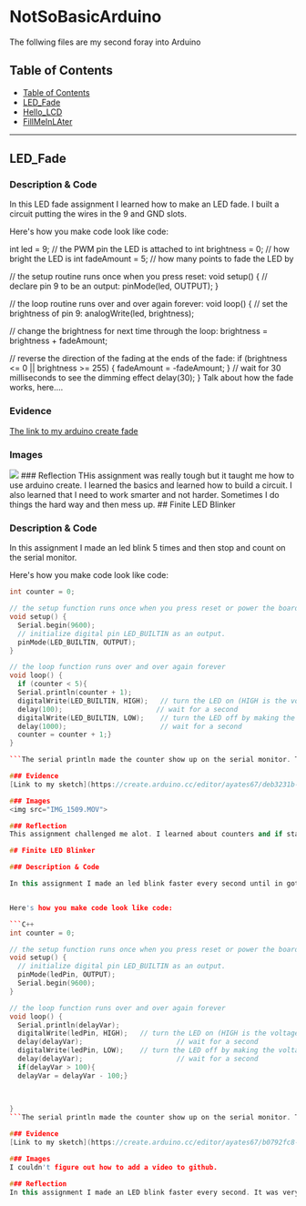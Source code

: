 # NotSoBasicArduino
 The follwing files are my second foray into Arduino
 
 
## Table of Contents
* [Table of Contents](#TableOfContents)
* [LED_Fade](#LED_Fade)
* [Hello_LCD](#Hello_LCD)
* [FillMeInLAter](#FillMeInLAter)
---

## LED_Fade

### Description & Code
In this LED fade assignment I learned how to make an LED fade. I built a circuit putting the wires in the 9 and GND slots.

Here's how you make code look like code:

int led = 9;           // the PWM pin the LED is attached to
int brightness = 0;    // how bright the LED is
int fadeAmount = 5;    // how many points to fade the LED by

// the setup routine runs once when you press reset:
void setup() {
  // declare pin 9 to be an output:
  pinMode(led, OUTPUT);
}

// the loop routine runs over and over again forever:
void loop() {
  // set the brightness of pin 9:
  analogWrite(led, brightness);

  // change the brightness for next time through the loop:
  brightness = brightness + fadeAmount;

  // reverse the direction of the fading at the ends of the fade:
  if (brightness <= 0 || brightness >= 255) {
    fadeAmount = -fadeAmount;
  }
  // wait for 30 milliseconds to see the dimming effect
  delay(30);
}
Talk about how the fade works, here....

### Evidence
[The link to my arduino create fade](https://create.arduino.cc/editor/ayates67/b139f68a-321a-49c1-83cd-8a7b8c837c92)
### Images
<img src="VID_20201120_234720.mkv">
### Reflection
THis assignment was really tough but it taught me how to use arduino create. I learned the basics and learned how to build a circuit. I also learned that I need to work smarter and not harder. Sometimes I do things the hard way and then mess up.
## Finite LED Blinker

### Description & Code

In this assignment I made an led blink 5 times and then stop and count on the serial monitor.


Here's how you make code look like code:

```C++
int counter = 0;

// the setup function runs once when you press reset or power the board
void setup() {
  Serial.begin(9600);
  // initialize digital pin LED_BUILTIN as an output.
  pinMode(LED_BUILTIN, OUTPUT);
}

// the loop function runs over and over again forever
void loop() {
  if (counter < 5){
  Serial.println(counter + 1);
  digitalWrite(LED_BUILTIN, HIGH);   // turn the LED on (HIGH is the voltage level)
  delay(100);                       // wait for a second
  digitalWrite(LED_BUILTIN, LOW);    // turn the LED off by making the voltage LOW
  delay(1000);                       // wait for a second
  counter = counter + 1;}
}

```The serial println made the counter show up on the serial monitor. The if statement made it so if the counter was < 5 then the computer should run the loop again.

### Evidence
[Link to my sketch](https://create.arduino.cc/editor/ayates67/deb3231b-3ad6-4168-be88-0777e440ba62/preview)

### Images
<img src="IMG_1509.MOV">

### Reflection
This assignment challenged me alot. I learned about counters and if statement to make the Led blink five time. With the help of my Dad, I figured out how to make an arduino blink and use a counter in serial monitor.

## Finite LED Blinker

### Description & Code

In this assignment I made an led blink faster every second until in got to 100.


Here's how you make code look like code:

```C++
int counter = 0;

// the setup function runs once when you press reset or power the board
void setup() {
  // initialize digital pin LED_BUILTIN as an output.
  pinMode(ledPin, OUTPUT);
  Serial.begin(9600);
}

// the loop function runs over and over again forever
void loop() {
  Serial.println(delayVar);
  digitalWrite(ledPin, HIGH);   // turn the LED on (HIGH is the voltage level)
  delay(delayVar);                       // wait for a second
  digitalWrite(ledPin, LOW);    // turn the LED off by making the voltage LOW
  delay(delayVar);                       // wait for a second
  if(delayVar > 100){
  delayVar = delayVar - 100;}
  

  
}
```The serial println made the counter show up on the serial monitor. The if statement made it so if the counter was < 5 then the computer should run the loop again.

### Evidence
[Link to my sketch](https://create.arduino.cc/editor/ayates67/b0792fc8-d174-4494-8bf7-7c2a47c18c06/preview)

### Images
I couldn't figure out how to add a video to github.

### Reflection
In this assignment I made an LED blink faster every second. It was very hard but I pushed through and get trying. I figured out that I needed the variable"delayvar" to make it delay.
